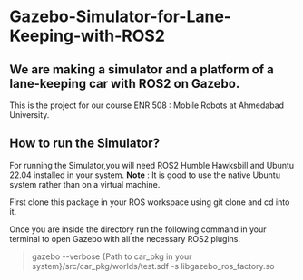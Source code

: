 # Gazebo-Simulator-for-Lane-Keeping-with-ROS2
## We are making a simulator and a platform of a lane-keeping car with ROS2 on Gazebo.
This is the project for our course ENR 508 : Mobile Robots at Ahmedabad University.

## How to run the Simulator?
For running the Simulator,you will need ROS2 Humble Hawksbill and Ubuntu 22.04 installed in your system.
__Note__ : It is good to use the native Ubuntu system rather than on a virtual machine.

First clone this package in your ROS workspace using git clone and cd into it.

Once you are inside the directory run the following command in your terminal to open Gazebo with all the necessary ROS2 plugins.

> gazebo --verbose {Path to car_pkg in your system}/src/car_pkg/worlds/test.sdf -s libgazebo_ros_factory.so









